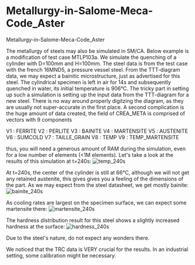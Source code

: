 # Metallurgy-in-Salome-Meca-Code_Aster
Metallurgy-in-Salome-Meca-Code_Aster

The metallurgy of steels may also be simulated in SM/CA. Below example is a modification of test case MTLP103a. We simulate the quenching of a cylinder with D=100mm and H=100mm. The steel data is from the test case with the french 16MND5, a pressure vessel steel. From the TTT-diagram data, we may expect a bainitic microstructure, just as advertised for this steel. The cylindrical specimen is left in air for 14s and subsequently  quenched in water, its initial temperature is 906°C. The tricky part in setting up such a simulation is setting up the input data from the TTT-diagram for a new steel. There is no way around properly digitzing the diagram, as they are usually not super-accurate in the first place. A second complication is the huge amount of data created, the field of CREA_META is comprised of vectors with 9 components

V1 : FERRITE
V2 : PERLITE
V3 : BAINITE
V4 : MARTENSITE
V5 : AUSTENITE
V6 : SUMCOLD
V7 : TAILLE_GRAIN
V8 : TEMP
V9 : TEMP_MARTENSITE

thus, you will need a generous amount of RAM during the simulation, even for a low number of elements (<1M elements). Let's take a look at the results of this simulation at t=240s:
![temp_240s](https://user-images.githubusercontent.com/89903493/231741288-55c82442-5c69-4693-8ef6-2bcdfe047fbb.png)

At t=240s, the center of the cylinder is still at 66°C, although we will not get any retained austenite, this gives gives you a feeling of the dimensions of the part. As we may expect from the steel datasheet, we get mostly bainite:
![bainite_240s](https://user-images.githubusercontent.com/89903493/231741649-bdf2c8b3-db8f-4622-8ea0-a41b84d56829.png)

As cooling rates are largest on the specimen surface, we can expect some martensite there:
![martensite_240s](https://user-images.githubusercontent.com/89903493/231741808-026199d6-ec4a-4149-91b6-138a4ab94ec5.png)

The hardness distribution result for this steel shows a slightly increased hardness at the surface:
![hardness_240s](https://user-images.githubusercontent.com/89903493/231742019-f0c80dc3-e767-46ef-94e1-43b8659d65ef.png)

Due to the steel's nature, do not expect any wonders there.

We noticed that the TRC data is VERY crucial for the results. In an industrial setting, some calibration might be necessary.
